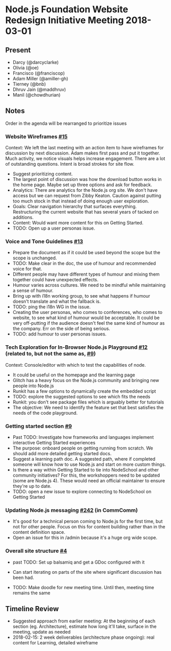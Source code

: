 # Node.js Foundation Website Redesign Initiative Meeting 2018-03-01

## Present

* Darcy (@darcyclarke)
* Olivia (@oe)
* Francisco (@franciscop)
* Adam Miller (@amiller-gh)
* Tierney (@bnb)
* Dhruv Jain (@maddhruv)
* Manil (@chowdhurian)

## Notes

Order in the agenda will be rearranged to prioritize issues

### Website Wireframes [#15](https://github.com/nodejs/website-redesign/issues/15)

Context: We left the last meeting with an action item to have wireframes for discussion by next discussion. Adam makes first pass and put it together. Much activity, we notice visuals helps increase engagement. There are a lot of outstanding questions. Intent is broad strokes for site flow.

* Suggest prioritizing content.
* The largest point of discussion was how the download button works in the home page. Maybe set up three options and ask for feedback.
* Analytics: There are analytics for the Node.js org site. We don't have access but we can request from Zibby Keaton. Caution against putting too much stock in that instead of doing enough user exploration.
* Goals: Clear navigation hierarchy that surfaces everything. Restructuring the current website that has several years of tacked on additions.
* Content: Would want more content for this on Getting Started.
* TODO: Open up a user personas issue.

### Voice and Tone Guidelines [#13](https://github.com/nodejs/website-redesign/issues/13)

* Prepare the document as if it could be used beyond the scope but the scope is unchanged.
* TODO: Make clear in the doc, the use of humour and recommended voice for that.
* Different people may have different types of humour and mixing them together could have unexpected effects.
* Humour varies across cultures. We need to be mindful while maintaining a sense of humour.
* Bring up with i18n working group, to see what happens if humour doesn't translate and what the fallback is.
* TODO: ping the i18n WG in the issue.
* Creating the user personas, who comes to conferences, who comes to website, to see what kind of humour would be acceptable. It could be very off-putting if the audience doesn't feel the same kind of humour as the company. Err on the side of being serious.
* TODO: add humour to user personas issues.

### Tech Exploration for In-Browser Node.js Playground [#12](https://github.com/nodejs/website-redesign/issues/12) (related to, but not the same as, [#9](https://github.com/nodejs/website-redesign/issues/9))

Context: Console/editor with which to test the capabilities of node.

* It could be useful on the homepage and the learning page
* Glitch has a heavy focus on the Node.js community and bringing new people into Node.js
* Runkit has a few options to dynamically create the embedded script
* TODO: explore the suggested options to see which fits the needs
* Runkit: you don't see package files which is arguably better for tutorials
* The objective: We need to identify the feature set that best satisfies the needs of the code playground.

### Getting started section [#9](https://github.com/nodejs/website-redesign/issues/9)

* Past TODO: Investigate how frameworks and languages implement interactive Getting Started experiences
* The purpose: onboard people on getting running from scratch. We should add more detailed getting started docs.
* Suggest a learning path doc. A suggested path, where if completed someone will know how to use Node.js and start on more custom things.
* Is there a way within Getting Started to tie into NodeSchool and other community initiatives? For this, the workshoppers need to be updated (some are Node.js 4). These would need an official maintainer to ensure they're up to date.
* TODO: open a new issue to explore connecting to NodeSchool on Getting Started

### Updating Node.js messaging [#242](https://github.com/nodejs/community-committee/issues/242) (in CommComm)

* It's good for a technical person coming to Node.js for the first time, but not for other people. Focus on this for content building rather than in the content definition space.
* Open an issue for this in /admin because it's a huge org wide scope.

### Overall site structure [#4](https://github.com/nodejs/website-redesign/issues/4)

* past TODO: Set up balsamiq and get a GDoc configured with it

* Can start iterating on parts of the site where significant discussion has been had.
* TODO: Make doodle for new meeting time. Until then, meeting time remains the same

## Timeline Review

* Suggested approach from earlier meeting: At the beginning of each section (eg. Architecture), estimate how long it'll take, surface in the meeting, update as needed
* 2018-02-15: 2 week deliverables (architecture phase ongoing): real content for Learning, detailed wireframe
